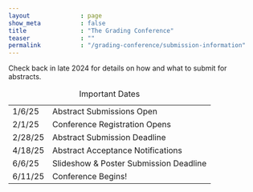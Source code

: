```yaml
---
layout              : page
show_meta           : false
title               : "The Grading Conference"
teaser              : ""
permalink           : "/grading-conference/submission-information"
---
```


Check back in late 2024 for details on how and what to submit for abstracts.

<table align="center">
<caption>Important Dates</caption>
<tr>
<td>1/6/25</td>
<td>Abstract Submissions Open</td>
</tr>
<tr>
<td>2/1/25</td>
<td>Conference Registration Opens</td>
</tr>
<tr>
<td>2/28/25</td>
<td>Abstract Submission Deadline</td>
</tr>
<tr>
<td>4/18/25</td>
<td>Abstract Acceptance Notifications</td>
</tr>
<tr>
<td>6/6/25</td>
<td>Slideshow & Poster Submission Deadline</td>
</tr>
<tr>
<td>6/11/25</td>
<td>Conference Begins!</td>
</tr>
</table>